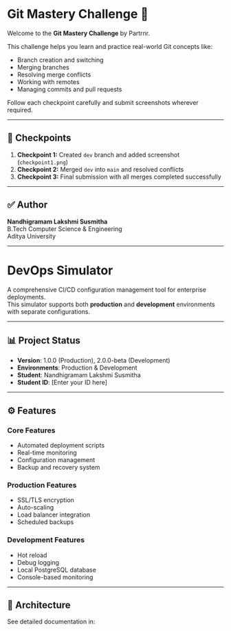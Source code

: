 # Git Mastery Challenge 🚀

Welcome to the **Git Mastery Challenge** by Partrnr.

This challenge helps you learn and practice real-world Git concepts like:
- Branch creation and switching
- Merging branches
- Resolving merge conflicts
- Working with remotes
- Managing commits and pull requests

Follow each checkpoint carefully and submit screenshots wherever required.

---

## 📸 Checkpoints
1. **Checkpoint 1:** Created `dev` branch and added screenshot (`checkpoint1.png`)
2. **Checkpoint 2:** Merged `dev` into `main` and resolved conflicts
3. **Checkpoint 3:** Final submission with all merges completed successfully

---

## ✅ Author
**Nandhigramam Lakshmi Susmitha**  
B.Tech Computer Science & Engineering  
Aditya University  

---

# DevOps Simulator

A comprehensive CI/CD configuration management tool for enterprise deployments.  
This simulator supports both **production** and **development** environments with separate configurations.

---

## 📊 Project Status
- **Version**: 1.0.0 (Production), 2.0.0-beta (Development)
- **Environments**: Production & Development
- **Student**: Nandhigramam Lakshmi Susmitha
- **Student ID**: [Enter your ID here]

---

## ⚙️ Features

### Core Features
- Automated deployment scripts  
- Real-time monitoring  
- Configuration management  
- Backup and recovery system  

### Production Features
- SSL/TLS encryption  
- Auto-scaling  
- Load balancer integration  
- Scheduled backups  

### Development Features
- Hot reload  
- Debug logging  
- Local PostgreSQL database  
- Console-based monitoring  

---

## 🧩 Architecture

See detailed documentation in:
